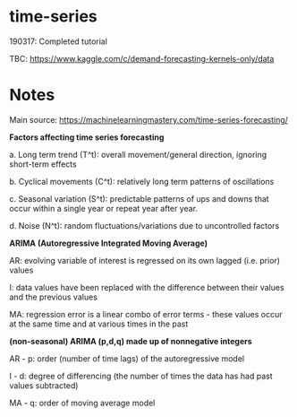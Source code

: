 # time-series

190317: Completed tutorial

TBC: https://www.kaggle.com/c/demand-forecasting-kernels-only/data

# Notes
Main source: https://machinelearningmastery.com/time-series-forecasting/

**Factors affecting time series forecasting**

a. Long term trend (T^t): overall movement/general direction, ignoring short-term effects

b. Cyclical movements (C^t): relatively long term patterns of oscillations

c. Seasonal variation (S^t): predictable patterns of ups and downs that occur within a single year or repeat year after year.

d. Noise (N^t): random fluctuations/variations due to uncontrolled factors


**ARIMA (Autoregressive Integrated Moving Average)**

AR: evolving variable of interest is regressed on its own lagged (i.e. prior) values

I: data values have been replaced with the difference between their values and the previous values

MA: regression error is a linear combo of error terms - these values occur at the same time and at various times in the past


**(non-seasonal) ARIMA (p,d,q) made up of nonnegative integers**

AR - p: order (number of time lags) of the autoregressive model

I - d: degree of differencing (the number of times the data has had past values subtracted)

MA - q: order of moving average model
